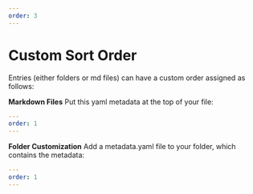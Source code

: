 ```yaml
---
order: 3
---
```


# Custom Sort Order

Entries (either folders or md files) can have a custom order assigned as follows:

**Markdown Files**
Put this yaml metadata at the top of your file:

```yaml
---
order: 1
---
```

**Folder Customization**
Add a metadata.yaml file to your folder, which contains the metadata:

```yaml
---
order: 1
---
```
